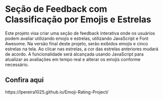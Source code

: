 <h1>Seção de Feedback com Classificação por Emojis e Estrelas</h1>
Este projeto visa criar uma seção de feedback interativa onde os usuários podem avaliar utilizando emojis e estrelas, utilizando JavaScript e Font Awesome. Na versão final deste projeto, serão exibidos emojis e cinco estrelas na tela. Ao clicar nas estrelas, a cor das estrelas anteriores mudará de acordo. A funcionalidade será alcançada usando JavaScript para atualizar as avaliações em tempo real e alterar os emojis conforme necessário.

<h2>Confira aqui</h2>
https://lpereira1025.github.io/Emoji-Rating-Project/
